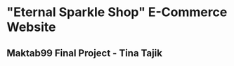 <div flex-column justify-center items-center><h1>"Eternal Sparkle Shop" E-Commerce Website</h1><h2 style:margin-left:50%>Maktab99 Final Project - Tina Tajik</h2></div>

 
